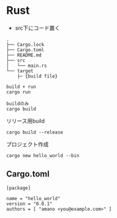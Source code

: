# Rust

- src下にコード置く

```
.
├── Cargo.lock
├── Cargo.toml
├── README.md
├── src
│   └── main.rs
└── target
    ├─ {build file}
```



```
build + run
cargo run

buildのみ
cargo build
```

リリース用build

```
cargo build --release
```

プロジェクト作成
```
cargo new hello_world --bin
```

## Cargo.toml

```
[package]

name = "hello_world"
version = "0.0.1"
authors = [ "amano <you@example.com>" ]
```
